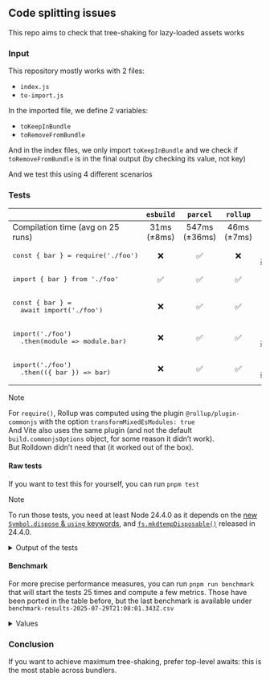 ## Code splitting issues

This repo aims to check that tree-shaking for lazy-loaded assets works

### Input

This repository mostly works with 2 files:

- `index.js`
- `to-import.js`

In the imported file, we define 2 variables:

- `toKeepInBundle`
- `toRemoveFromBundle`

And in the index files, we only import `toKeepInBundle` and we check if `toRemoveFromBundle` is in the final output (by checking its value, not key)

And we test this using 4 different scenarios

### Tests

|                                                              |   `esbuild`    |     `parcel`     |    `rollup`    |                               `rspack`                               |    `vite`    |  `rolldown`  |         `rsbuild`         |
| ------------------------------------------------------------ | :------------: | :--------------: | :------------: | :------------------------------------------------------------------: | :----------: | :----------: | :-----------------------: |
| Compilation time (avg on 25 runs)                            | 31ms<br>(±8ms) | 547ms<br>(±36ms) | 46ms<br>(±7ms) |                            62ms<br>(±7ms)                            | 123ms (±8ms) | 38ms (±13ms) | 78ms<br>(±12ms) <tr></tr> |
| <pre>const { bar } = require('./foo')</pre>                  |       ❌       |        ✅        |       ❌       | ⚠️<br>[#11226](https://github.com/web-infra-dev/rspack/issues/11226) |      ❌      |      ❌      |       ⚠️ <tr></tr>        |
| <pre>import { bar } from './foo'</pre>                       |       ✅       |        ✅        |       ✅       |                                  ✅                                  |      ✅      |      ✅      |       ✅ <tr></tr>        |
| <pre>const { bar } =&#13;  await import('./foo')</pre>       |       ❌       |        ✅        |       ✅       |                                  ✅                                  |      ✅      |      ✅      |       ✅ <tr></tr>        |
| <pre>import('./foo')&#13;  .then(module => module.bar)</pre> |       ❌       |        ✅        |       ✅       | ❌<br>[#11225](https://github.com/web-infra-dev/rspack/issues/11225) |      ❌      |      ✅      |       ❌ <tr></tr>        |
| <pre>import('./foo')&#13;  .then(({ bar }) => bar)</pre>     |       ❌       |        ✅        |       ✅       | ❌<br>[#11225](https://github.com/web-infra-dev/rspack/issues/11225) |      ✅      |      ✅      |            ❌             |

> [!Note]
> For `require()`, Rollup was computed using the plugin `@rollup/plugin-commonjs` with the option `transformMixedEsModules: true`\
> And Vite also uses the same plugin (and not the default `build.commonjsOptions` object, for some reason it didn’t work).\
> But Rolldown didn’t need that (it worked out of the box).

#### Raw tests

If you want to test this for yourself, you can run `pnpm test`

> [!Note]
> To run those tests, you need at least Node 24.4.0 as it depends on the [new `Symbol.dispose` & `using` keywords](https://github.com/tc39/proposal-explicit-resource-management), and [`fs.mkdtempDisposable()`](https://nodejs.org/api/fs.html#fspromisesmkdtempdisposableprefix-options) released in 24.4.0.

<details><summary>Output of the tests</summary>

```
> node --test tests/\*.test.mjs

▶ builds and tree-shakes using esbuild
  ✔ properly bundles important variables (0.800541ms)
  ✔ ❌ FAILURE: tree shakes sync require destructuring (0.901875ms)
  ✔ ❌ FAILURE: tree shakes sync require module (0.216916ms)
  ✔ ❌ FAILURE: tree shakes sync require chaining (0.180833ms)
  ✔ tree shakes sync modules (0.071833ms)
  ✔ ❌ FAILURE: tree shakes async modules top level awaited (0.116709ms)
  ✔ ❌ FAILURE: tree shakes async modules import() whole module (0.123833ms)
  ✔ ❌ FAILURE: tree shakes async modules import() + picked (0.712708ms)
✔ builds and tree-shakes using esbuild (29.283791ms)

▶ builds and tree-shakes using parcel
  ✔ properly bundles important variables (0.962625ms)
  ✔ tree shakes sync require destructuring (0.09975ms)
  ✔ tree shakes sync require module (0.051458ms)
  ✔ tree shakes sync require chaining (0.053292ms)
  ✔ tree shakes sync modules (0.046375ms)
  ✔ tree shakes async modules top level awaited (0.039916ms)
  ✔ tree shakes async modules import() whole module (0.042042ms)
  ✔ tree shakes async modules import() + picked (0.04475ms)
✔ builds and tree-shakes using parcel (583.063958ms)

▶ builds and tree-shakes using rolldown
  ✔ properly bundles important variables (1.507125ms)
  ✔ ❌ FAILURE: tree shakes sync require destructuring (0.939125ms)
  ✔ ❌ FAILURE: tree shakes sync require module (0.421ms)
  ✔ ❌ FAILURE: tree shakes sync require chaining (0.310792ms)
  ✔ tree shakes sync modules (0.087833ms)
  ✔ tree shakes async modules top level awaited (0.064291ms)
  ✔ tree shakes async modules import() whole module (0.060166ms)
  ✔ tree shakes async modules import() + picked (0.084917ms)
✔ builds and tree-shakes using rolldown (26.31975ms)

▶ builds and tree-shakes using rollup
  ✔ properly bundles important variables (0.742917ms)
  ✔ ❌ FAILURE: tree shakes sync require destructuring (0.865542ms)
  ✔ ❌ FAILURE: tree shakes sync require module (0.210458ms)
  ✔ ❌ FAILURE: tree shakes sync require chaining (0.1815ms)
  ✔ tree shakes sync modules (0.065958ms)
  ✔ tree shakes async modules top level awaited (0.059167ms)
  ✔ tree shakes async modules import() whole module (0.053792ms)
  ✔ tree shakes async modules import() + picked (0.055708ms)
✔ builds and tree-shakes using rollup (48.903208ms)

▶ builds and tree-shakes using rsbuild
  ✔ properly bundles important variables (1.046083ms)
  ✔ ❌ FAILURE: tree shakes sync require destructuring (0.593209ms)
  ✔ ❌ FAILURE: tree shakes sync require module (0.199833ms)
  ✔ tree shakes sync require chaining (0.102959ms)
  ✔ tree shakes sync modules (0.069875ms)
  ✔ tree shakes async modules top level awaited (0.054916ms)
  ✔ ❌ FAILURE: tree shakes async modules import() whole module (0.147541ms)
  ✔ ❌ FAILURE: tree shakes async modules import() + picked (0.113959ms)
✔ builds and tree-shakes using rsbuild (79.585958ms)

▶ builds and tree-shakes using rspack
  ✔ properly bundles important variables (1.154ms)
  ✔ ❌ FAILURE: tree shakes sync require destructuring (0.582709ms)
  ✔ ❌ FAILURE: tree shakes sync require module (0.156333ms)
  ✔ ❌ FAILURE: tree shakes sync require chaining (0.068333ms)
  ✔ tree shakes sync modules (0.063625ms)
  ✔ tree shakes async modules top level awaited (0.056167ms)
  ✔ ❌ FAILURE: tree shakes async modules import() whole module (0.137ms)
  ✔ ❌ FAILURE: tree shakes async modules import() + picked (0.151834ms)
✔ builds and tree-shakes using rspack (65.446334ms)

▶ builds and tree-shakes using vite
  ✔ properly bundles important variables (0.983042ms)
  ✔ ❌ FAILURE: tree shakes sync require destructuring (0.547958ms)
  ✔ ❌ FAILURE: tree shakes sync require module (0.230208ms)
  ✔ ❌ FAILURE: tree shakes sync require chaining (0.140417ms)
  ✔ tree shakes sync modules (0.062541ms)
  ✔ tree shakes async modules top level awaited (0.057208ms)
  ✔ ❌ FAILURE: tree shakes async modules import() whole module (0.106416ms)
  ✔ tree shakes async modules import() + picked (0.052708ms)
✔ builds and tree-shakes using vite (142.683083ms)
```

</details>

#### Benchmark

For more precise performance measures, you can run `pnpm run benchmark` that will start the tests 25 times and compute a few metrics.
Those have been ported in the table before, but the last benchmark is available under `benchmark-results-2025-07-29T21:08:01.343Z.csv`

<details><summary>Values</summary>

```
🎉 Benchmark completed in 27.89 seconds
📄 Results saved to: benchmark-results-2025-07-29T21:08:01.343Z.csv

📊 Summary Statistics:
==================================================
esbuild:
  Average: 30.74ms
  Median:  29.90ms
  Stddev:  8.16ms
  Min:     20.21ms
  Max:     54.36ms

parcel:
  Average: 547.04ms
  Median:  545.32ms
  Stddev:  35.86ms
  Min:     499.00ms
  Max:     625.70ms

rolldown:
  Average: 38.05ms
  Median:  37.21ms
  Stddev:  12.83ms
  Min:     12.30ms
  Max:     65.26ms

rollup:
  Average: 45.86ms
  Median:  43.76ms
  Stddev:  7.19ms
  Min:     34.64ms
  Max:     63.95ms

rsbuild:
  Average: 78.44ms
  Median:  77.25ms
  Stddev:  11.90ms
  Min:     65.47ms
  Max:     116.25ms

rspack:
  Average: 61.86ms
  Median:  59.83ms
  Stddev:  7.02ms
  Min:     53.28ms
  Max:     78.04ms

vite:
  Average: 123.36ms
  Median:  119.62ms
  Stddev:  7.77ms
  Min:     114.72ms
  Max:     138.90ms
```

</details>

### Conclusion

If you want to achieve maximum tree-shaking, prefer top-level awaits: this is the most stable across bundlers.
